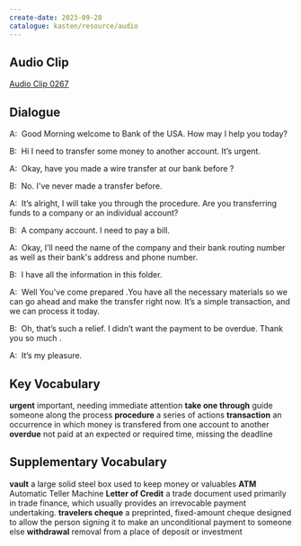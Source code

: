 ```yaml
---
create-date: 2023-09-28
catalogue: kasten/resource/audio
---
```


## Audio Clip
[Audio Clip 0267](https://archive.org/download/englishpod_all/englishpod_0267dg.mp3)

## Dialogue
A:  Good Morning welcome to Bank of the USA. How may I help you today?

B:  Hi I need to transfer some money to another account. It’s urgent. 

A:  Okay, have you made a wire transfer at our bank before ?

B:  No. I've never made a transfer before. 

A:  It’s alright, I will take you through the procedure. Are you transferring funds to a company or an individual account?

B:  A company account. I need to pay a bill. 

A:  Okay, I’ll need the name of the company and their bank routing number  as well as their bank's address and phone number. 

B:  I have all the information in this folder. 

A:  Well You've come prepared .You have all the necessary materials so we can go ahead and make the transfer right now. It’s a simple transaction, and we can process it today. 

B:  Oh, that’s such a relief. I didn’t want the payment to be overdue. Thank you so much . 

A:  It’s my pleasure.   

## Key Vocabulary
**urgent**                important, needing immediate attention
**take one through**      guide someone along the process
**procedure**             a series of actions
**transaction**           an occurrence in which money is transfered from one account to another
**overdue**               not paid at an expected or required time, missing the deadline

## Supplementary Vocabulary
**vault**                 a large solid steel box used to keep money or valuables
**ATM**                   Automatic Teller Machine
**Letter of Credit**      a trade document used primarily in trade finance, which usually provides an irrevocable payment undertaking.
**travelers cheque**      a preprinted, fixed-amount cheque designed to allow the person signing it to make an unconditional payment to someone else
**withdrawal**            removal from a place of deposit or investment
